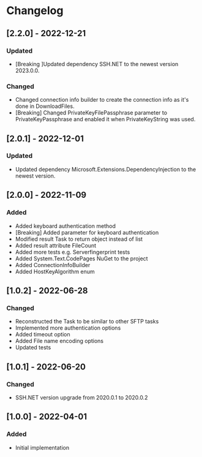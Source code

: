 # Changelog

## [2.2.0] - 2022-12-21
### Updated
- [Breaking ]Updated dependency SSH.NET to the newest version 2023.0.0.

### Changed
- Changed connection info builder to create the connection info as it's done in DownloadFiles.
- [Breaking] Changed PrivateKeyFilePassphrase parameter to PrivateKeyPassphrase and enabled it when PrivateKeyString was used.

## [2.0.1] - 2022-12-01
### Updated
- Updated dependency Microsoft.Extensions.DependencyInjection to the newest version.

## [2.0.0] - 2022-11-09
### Added
- Added keyboard authentication method
- [Breaking] Added parameter for keyboard authentication
- Modified result Task to return object instead of list
- Added result attribute FileCount
- Added more tests e.g. Serverfingerprint tests
- Added System.Text.CodePages NuGet to the project
- Added ConnectionInfoBuilder
- Added HostKeyAlgorithm enum

## [1.0.2] - 2022-06-28
### Changed
- Reconstructed the Task to be similar to other SFTP tasks
- Implemented more authentication options
- Added timeout option
- Added File name encoding options
- Updated tests

## [1.0.1] - 2022-06-20
### Changed
- SSH.NET version upgrade from 2020.0.1 to 2020.0.2

## [1.0.0] - 2022-04-01
### Added
- Initial implementation
